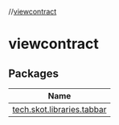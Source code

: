 //[viewcontract](index.md)

# viewcontract

## Packages

| Name |
|---|
| [tech.skot.libraries.tabbar](viewcontract/tech.skot.libraries.tabbar/index.md) |

